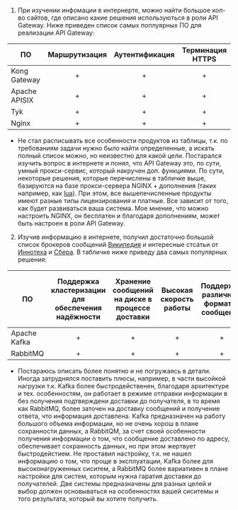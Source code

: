 1. При изучении инфомации в интернерте, можно найти большое кол-во сайтов, где описано какие решения используються в роли API Gateway. Ниже приведен список самых поплуярных ПО для реализации API Gateway:

| ПО | Маршрутизация | Аутентификация | Терминация HTTPS |
|---|:---:|:---:|:---:|
| Kong Gateway | + | + | + |
| Apache APISIX | + | + | + |
| Tyk | + | + | + |
| Nginx | + | + | + |

 * Не стал расписывать все особенности продуктов из таблицы, т.к. по требованиям задачи нужно было найти определенные, а искать полный список можно, но неизвестно для какой цели. Постарался изучить вопрос в интернете и понял, что API Gateway это, по сути, умный прокси-сервис, который накручен доп. функциями. По сути, некоторые решения, которые перечислены в табличке выше, базируются на базе прокси-сервера NGINX + дополнения (таких например, как [lua](https://github.com/openresty/lua-nginx-module#videos)). При этом, все вышепечисленные продукты имеют разные типы лицензирования и платные. Все зависит от того, как будет развиваться ваша система. Мое мнение, что можно настроить NGINX, он бесплатен и благодаря дополнениям, может быть настроен в роли API Gateway.

2. Изучив информацию  в интернете, получил достаточно большой список брокеров сообщений [Википедия](https://ru.wikipedia.org/wiki/Брокер_сообщений#:~:text=Список%20брокеров%20сообщений) и интересные стсатьи от [Иннотеха](https://habr.com/ru/companies/innotech/articles/698838/) и [Сбера](https://habr.com/ru/companies/sberbank/articles/669456/). В табличке ниже приведу два самых популярных решения:

| ПО | Поддержка кластеризации для обеспечения надёжности | Хранение сообщений на диске в процессе доставки | Высокая скорость работы | Поддержка различный форматов сообщений | Разделение прав доступа к различным потокам сообщений | Простота эксплуатации |
|---|:---:|:---:|:---:|:---:|:---:|:---:|
| Apache Kafka | + | + | + | + | + | ? |
| RabbitMQ | + | + | + | + | + | ? |

 * Постараюсь описать более понятно и не погружаясь в детали. Иногда затруднялся поставить плюсы, например, в части высойкой нагрузки т.к. Kafka более быстродейственен, благодаря архитектуре и тех. особенностям, он работает в режиме отправки информации в без получения подтверждени доставки до получателя, в то время как RabbitMQ, более заточен на доставку сообщений и получение ответа, что информация доставлена. Kafka предназначен на работу большого объема информации, но не очень хорош в плане сохранности данных, а RabbitQM, за счет своей особенности получения информации о том, что сообщение доставлено по адресу, обеспечивает сохранность данных, но при этом жертвует быстродейстием. Не проставил настройку, т.к. не нашел информацию  о том, что проще в эксплуатации, Kafka более для высоконагруженных сиситем, а RabbitMQ более вариативен в плане настройки для систем, которым нужна гаратия доставки до получателей. Две системы предназначены для разных целей и выбор должен основываться на особенностях вашей сиситемы и того результата, который вы хотите получить.
